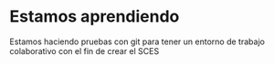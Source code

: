 # Estamos aprendiendo 
Estamos haciendo pruebas con git para tener un entorno de trabajo colaborativo con el fin de crear el SCES


